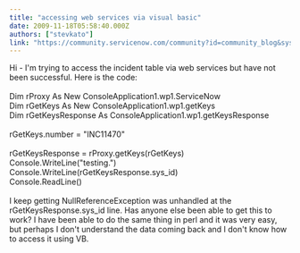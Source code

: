 ```yaml
---
title: "accessing web services via visual basic"
date: 2009-11-18T05:58:40.000Z
authors: ["stevkato"]
link: "https://community.servicenow.com/community?id=community_blog&sys_id=90fda22ddbd0dbc01dcaf3231f961900"
---
```

<p>Hi - I'm trying to access the incident table via web services but have not been successful. Here is the code:<br /><br />Dim rProxy As New ConsoleApplication1.wp1.ServiceNow<br />Dim rGetKeys As New ConsoleApplication1.wp1.getKeys<br />Dim rGetKeysResponse As ConsoleApplication1.wp1.getKeysResponse<br /><br />rGetKeys.number = "INC11470"<br /><br />rGetKeysResponse = rProxy.getKeys(rGetKeys)<br />Console.WriteLine("testing.")<br />Console.WriteLine(rGetKeysResponse.sys_id)<br />Console.ReadLine()<br /><br />I keep getting NullReferenceException was unhandled at the rGetKeysResponse.sys_id line. Has anyone else been able to get this to work? I have been able to do the same thing in perl and it was very easy, but perhaps I don't understand the data coming back and I don't know how to access it using VB.</p>